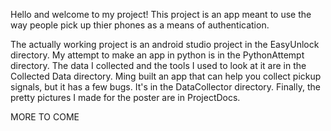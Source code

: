 Hello and welcome to my project!
This project is an app meant to use the way people pick up thier phones as a means of authentication.

The actually working project is an android studio project in the EasyUnlock directory.
My attempt to make an app in python is in the PythonAttempt directory.
The data I collected and the tools I used to look at it are in the Collected Data directory.
Ming built an app that can help you collect pickup signals, but it has a few bugs. It's in the DataCollector directory.
Finally, the pretty pictures I made for the poster are in ProjectDocs. 

MORE TO COME
